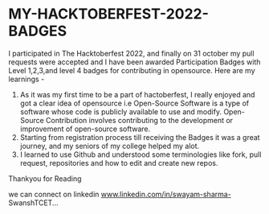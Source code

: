 # MY-HACKTOBERFEST-2022-BADGES
I participated in The Hacktoberfest 2022, and finally on 31 october my pull requests were accepted and I have been awarded Participation Badges with Level 1,2,3,and level 4 badges for contributing in opensource.
Here are my learnings - 
1) As it was my first time to be a part of hactoberfest, I really enjoyed and got a clear idea of opensource i.e Open-Source Software is a type of software whose code is publicly available to use and modify. Open-Source Contribution involves contributing to the development or improvement of open-source software.
2) Starting from registration process till receiving the Badges it was a great journey, and my seniors of my college helped my alot.
3) I learned to use Github and understood some terminologies like fork, pull request, repositories and how to edit and create new repos.

Thankyou for Reading 

we can connect on linkedin www.linkedin.com/in/swayam-sharma-
SwanshTCET...

